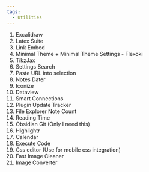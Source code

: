 ```yaml
---
tags:
  - Utilities
---
```

01. Excalidraw
02. Latex Suite
03. Link Embed
04. Minimal Theme + Minimal Theme Settings - Flexoki
05. TikzJax
06. Settings Search
07. Paste URL into selection
08. Notes Dater
09. Iconize 
10. Dataview
11. Smart Connections
12. Plugin Update Tracker
13. File Explorer Note Count
14. Reading Time
15. Obsidian Git (Only I need this)
16. Highlightr
17. Calendar
18. Execute Code
19. Css editor (Use for mobile css integration)
20. Fast Image Cleaner
21. Image Converter